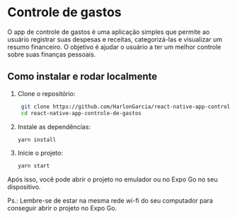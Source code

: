 # Controle de gastos

O app de controle de gastos é uma aplicação simples que permite ao usuário registrar suas despesas e receitas, categorizá-las e visualizar um resumo financeiro. O objetivo é ajudar o usuário a ter um melhor controle sobre suas finanças pessoais.

## Como instalar e rodar localmente

1. Clone o repositório:
   ```bash
    git clone https://github.com/HarlonGarcia/react-native-app-controle-de-gastos.git
    cd react-native-app-controle-de-gastos
    ```
2. Instale as dependências:
    ```bash
    yarn install
    ```
3. Inicie o projeto:
    ```bash
    yarn start
    ```

Após isso, você pode abrir o projeto no emulador ou no Expo Go no seu dispositivo.

Ps.: Lembre-se de estar na mesma rede wi-fi do seu computador para conseguir abrir o projeto no Expo Go.